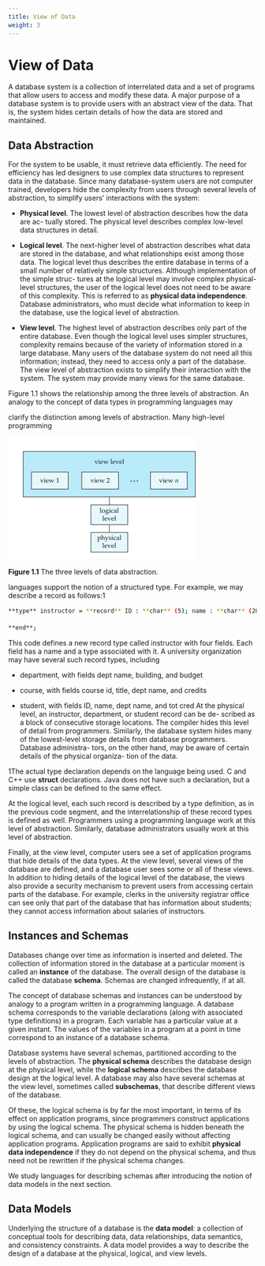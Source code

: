 ```yaml
---
title: View of Data
weight: 3
---
```


# View of Data

A database system is a collection of interrelated data and a set of programs that allow users to access and modify these data. A major purpose of a database system is to provide users with an abstract view of the data. That is, the system hides certain details of how the data are stored and maintained.

## Data Abstraction

For the system to be usable, it must retrieve data efficiently. The need for efficiency has led designers to use complex data structures to represent data in the database. Since many database-system users are not computer trained, developers hide the complexity from users through several levels of abstraction, to simplify users’ interactions with the system:

- **Physical level**. The lowest level of abstraction describes how the data are ac- tually stored. The physical level describes complex low-level data structures in detail.

- **Logical level**. The next-higher level of abstraction describes what data are stored in the database, and what relationships exist among those data. The logical level thus describes the entire database in terms of a small number of relatively simple structures. Although implementation of the simple struc- tures at the logical level may involve complex physical-level structures, the user of the logical level does not need to be aware of this complexity. This is referred to as **physical data independence**. Database administrators, who must decide what information to keep in the database, use the logical level of abstraction.

- **View level**. The highest level of abstraction describes only part of the entire database. Even though the logical level uses simpler structures, complexity remains because of the variety of information stored in a large database. Many users of the database system do not need all this information; instead, they need to access only a part of the database. The view level of abstraction exists to simplify their interaction with the system. The system may provide many views for the same database.

Figure 1.1 shows the relationship among the three levels of abstraction. An analogy to the concept of data types in programming languages may

clarify the distinction among levels of abstraction. Many high-level programming  

![Alt  The three levels of data abstraction.](three.png)

**Figure 1.1** The three levels of data abstraction.

languages support the notion of a structured type. For example, we may describe a record as follows:1

```bash
**type** instructor = **record** ID : **char** (5); name : **char** (20); _dept name_ : **char** (20); salary : **numeric** (8,2);

**end**;
```

This code defines a new record type called instructor with four fields. Each field has a name and a type associated with it. A university organization may have several such record types, including

- department, with fields dept name, building, and budget

- course, with fields course id, title, dept name, and credits

- student, with fields ID, name, dept name, and tot cred At the physical level, an instructor, department, or student record can be de- scribed as a block of consecutive storage locations. The compiler hides this level of detail from programmers. Similarly, the database system hides many of the lowest-level storage details from database programmers. Database administra- tors, on the other hand, may be aware of certain details of the physical organiza- tion of the data.

1The actual type declaration depends on the language being used. C and C++ use **struct** declarations. Java does not have such a declaration, but a simple class can be defined to the same effect.  

At the logical level, each such record is described by a type definition, as in the previous code segment, and the interrelationship of these record types is defined as well. Programmers using a programming language work at this level of abstraction. Similarly, database administrators usually work at this level of abstraction.

Finally, at the view level, computer users see a set of application programs that hide details of the data types. At the view level, several views of the database are defined, and a database user sees some or all of these views. In addition to hiding details of the logical level of the database, the views also provide a security mechanism to prevent users from accessing certain parts of the database. For example, clerks in the university registrar office can see only that part of the database that has information about students; they cannot access information about salaries of instructors.

## Instances and Schemas

Databases change over time as information is inserted and deleted. The collection of information stored in the database at a particular moment is called an **instance** of the database. The overall design of the database is called the database **schema**. Schemas are changed infrequently, if at all.

The concept of database schemas and instances can be understood by analogy to a program written in a programming language. A database schema corresponds to the variable declarations (along with associated type definitions) in a program. Each variable has a particular value at a given instant. The values of the variables in a program at a point in time correspond to an instance of a database schema.

Database systems have several schemas, partitioned according to the levels of abstraction. The **physical schema** describes the database design at the physical level, while the **logical schema** describes the database design at the logical level. A database may also have several schemas at the view level, sometimes called **subschemas**, that describe different views of the database.

Of these, the logical schema is by far the most important, in terms of its effect on application programs, since programmers construct applications by using the logical schema. The physical schema is hidden beneath the logical schema, and can usually be changed easily without affecting application programs. Application programs are said to exhibit **physical data independence** if they do not depend on the physical schema, and thus need not be rewritten if the physical schema changes.

We study languages for describing schemas after introducing the notion of data models in the next section.

## Data Models

Underlying the structure of a database is the **data model**: a collection of conceptual tools for describing data, data relationships, data semantics, and consistency constraints. A data model provides a way to describe the design of a database at the physical, logical, and view levels.  

